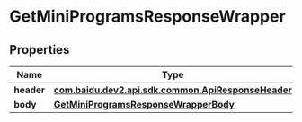 

# GetMiniProgramsResponseWrapper


## Properties

Name | Type | Description | Notes
------------ | ------------- | ------------- | -------------
**header** | [**com.baidu.dev2.api.sdk.common.ApiResponseHeader**](com.baidu.dev2.api.sdk.common.ApiResponseHeader.md) |  |  [optional]
**body** | [**GetMiniProgramsResponseWrapperBody**](GetMiniProgramsResponseWrapperBody.md) |  |  [optional]



